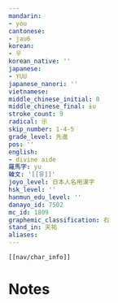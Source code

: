```yaml
---
mandarin:
- yòu
cantonese:
- jau6
korean:
- 우
korean_native: ''
japanese:
- YUU
japanese_nanori: ''
vietnamese:
middle_chinese_initial: 0
middle_chinese_final: ɨu
stroke_count: 9
radical: 示
skip_number: 1-4-5
grade_level: 先進
pos: ''
english:
- divine aide
羅馬字: yu
韓文: '[[유]]'
joyo_level: 日本人名用漢字
hsk_level: ''
hanmun_edu_level: ''
danayo_id: 7502
mc_id: 1809
graphemic_classification: 右
stand_in: 天祐
aliases:
---
```

```meta-bind-embed
[[nav/char_info]]
```

# Notes
